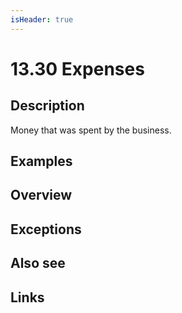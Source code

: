 ```yaml
---
isHeader: true
---
```


# 13.30 Expenses

## Description

Money that was spent by the business.

## Examples

## Overview

## Exceptions

## Also see

## Links
